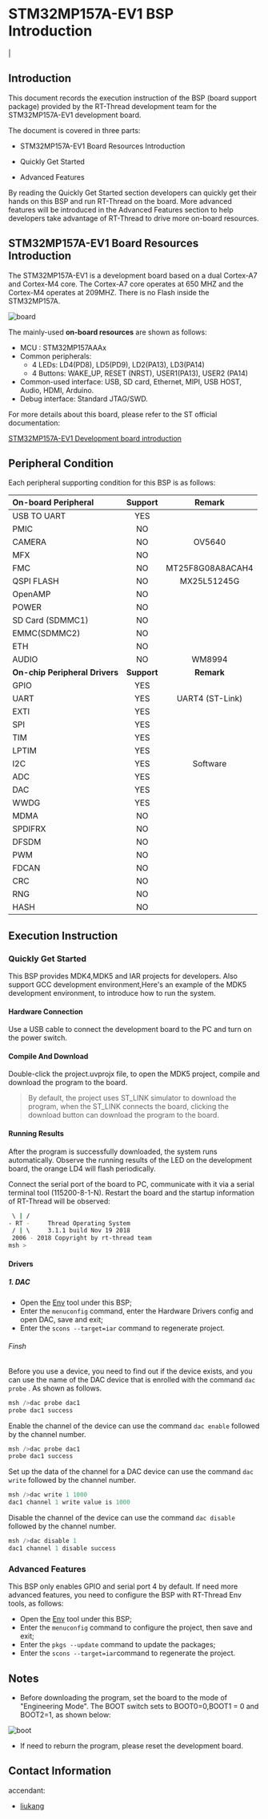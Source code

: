 # STM32MP157A-EV1 BSP Introduction

[](README_zh.md) |

## Introduction

This document records the execution instruction of the BSP (board support package) provided by the RT-Thread development team for the STM32MP157A-EV1 development board.

The document is covered in three parts:

- STM32MP157A-EV1 Board Resources Introduction

- Quickly Get Started

- Advanced Features

By reading the Quickly Get Started section developers can quickly get their hands on this BSP and run RT-Thread on the board. More advanced features will be introduced in the Advanced Features section to help developers take advantage of RT-Thread to drive more on-board resources.

## STM32MP157A-EV1 Board Resources Introduction

The STM32MP157A-EV1 is a development board based on a dual Cortex-A7 and Cortex-M4 core. The Cortex-A7 core operates at 650 MHZ and the Cortex-M4 operates at 209MHZ. There is no Flash inside the STM32MP157A.

![board](figures/board.png)

The mainly-used **on-board resources** are shown as follows:

- MCU : STM32MP157AAAx
- Common peripherals:
  - 4 LEDs: LD4(PD8), LD5(PD9), LD2(PA13), LD3(PA14)
  - 4 Buttons:  WAKE_UP, RESET (NRST), USER1(PA13), USER2 (PA14)
- Common-used interface: USB, SD card, Ethernet, MIPI, USB HOST, Audio, HDMI, Arduino.
- Debug interface: Standard JTAG/SWD.

For more details about this board, please refer to the ST official documentation:

[STM32MP157A-EV1 Development board introduction](https://www.st.com/content/st_com/zh/products/evaluation-tools/product-evaluation-tools/mcu-mpu-eval-tools/stm32-mcu-mpu-eval-tools/stm32-eval-boards/stm32mp157a-ev1.html)

## Peripheral Condition

Each peripheral supporting condition for this BSP is as follows:

| On-board Peripheral            | **Support** |    **Remark**    |
| :----------------------------- | :---------: | :--------------: |
| USB TO UART                    |     YES     |                  |
| PMIC                           |     NO      |                  |
| CAMERA                         |     NO      |      OV5640      |
| MFX                            |     NO      |                  |
| FMC                            |     NO      | MT25F8G08A8ACAH4 |
| QSPI FLASH                     |     NO      |   MX25L51245G    |
| OpenAMP                        |     NO      |                  |
| POWER                          |     NO      |                  |
| SD Card (SDMMC1)               |     NO      |                  |
| EMMC(SDMMC2)                   |     NO      |                  |
| ETH                            |     NO      |                  |
| AUDIO                          |     NO      |      WM8994      |
| **On-chip Peripheral Drivers** | **Support** |    **Remark**    |
| GPIO                           |     YES     |                  |
| UART                           |     YES     | UART4 (ST-Link)  |
| EXTI                           |     YES     |                  |
| SPI                            |     YES     |                  |
| TIM                            |     YES     |                  |
| LPTIM                          |     YES     |                  |
| I2C                            |     YES     |     Software     |
| ADC                            |     YES     |                  |
| DAC                            |     YES     |                  |
| WWDG                           |     YES     |                  |
| MDMA                           |     NO      |                  |
| SPDIFRX                        |     NO      |                  |
| DFSDM                          |     NO      |                  |
| PWM                            |     NO      |                  |
| FDCAN                          |     NO      |                  |
| CRC                            |     NO      |                  |
| RNG                            |     NO      |                  |
| HASH                           |     NO      |                  |

## Execution Instruction

### Quickly Get Started

This BSP provides MDK4,MDK5 and IAR projects for developers. Also support GCC development environment,Here's an example of the MDK5 development environment, to introduce how to run the system.

#### Hardware Connection

Use a USB cable to connect the development board to the PC and turn on the power switch.

#### Compile And Download

Double-click the project.uvprojx file, to open the MDK5 project, compile and download the program to the board.

> By default, the project uses ST_LINK simulator to download the program, when the ST_LINK connects the board, clicking the download button can download the program to the board.

#### Running Results

After the program is successfully downloaded, the system runs automatically. Observe the running results of the LED on the development board, the orange LD4 will flash periodically.

Connect the serial port of the board to PC, communicate with it via a serial terminal tool (115200-8-1-N). Restart the board and the startup information of RT-Thread will be observed:

```bash
 \ | /
- RT -     Thread Operating System
 / | \     3.1.1 build Nov 19 2018
 2006 - 2018 Copyright by rt-thread team
msh >
```

#### Drivers

##### 1. DAC

- Open the [Env](https://www.rt-thread.io/download.html?download=Env) tool under this BSP;
- Enter the `menuconfig` command, enter the Hardware Drivers config and open DAC, save and exit;
- Enter the `scons --target=iar` command to regenerate project.

###### Finsh

Before you use a device, you need to find out if the device exists, and you can use the name of the DAC device that is enrolled with the command  `dac probe` . As shown as follows.

```c
msh />dac probe dac1
probe dac1 success
```

Enable the channel of the device can use the command  `dac enable`  followed by the channel number.

 ```c
msh />dac probe dac1
probe dac1 success
 ```

Set up the data of the channel for a DAC device can use the command  `dac write` followed by the channel number.

```c
msh />dac write 1 1000
dac1 channel 1 write value is 1000
```

Disable the channel of the device can use the command `dac disable` followed by the channel number.

```c
msh />dac disable 1
dac1 channel 1 disable success
```

### Advanced Features

This BSP only enables GPIO and serial port 4 by default. If need more advanced features, you need to configure the BSP with RT-Thread Env tools, as follows:

- Open the [Env](https://www.rt-thread.io/download.html?download=Env) tool under this BSP;
- Enter the `menuconfig` command to configure the project, then save and exit;
- Enter the  `pkgs --update` command to update the packages;
- Enter the `scons --target=iar`command to regenerate the  project.

## Notes

- Before downloading the program, set the board to the mode of "Engineering Mode".  The BOOT switch sets to BOOT0=0,BOOT1 = 0 and BOOT2=1, as shown below:

![boot](figures/boot.png)

- If need to reburn the program, please reset the development board.

## Contact Information

accendant:

- [liukang](https://github.com/thread-liu)
